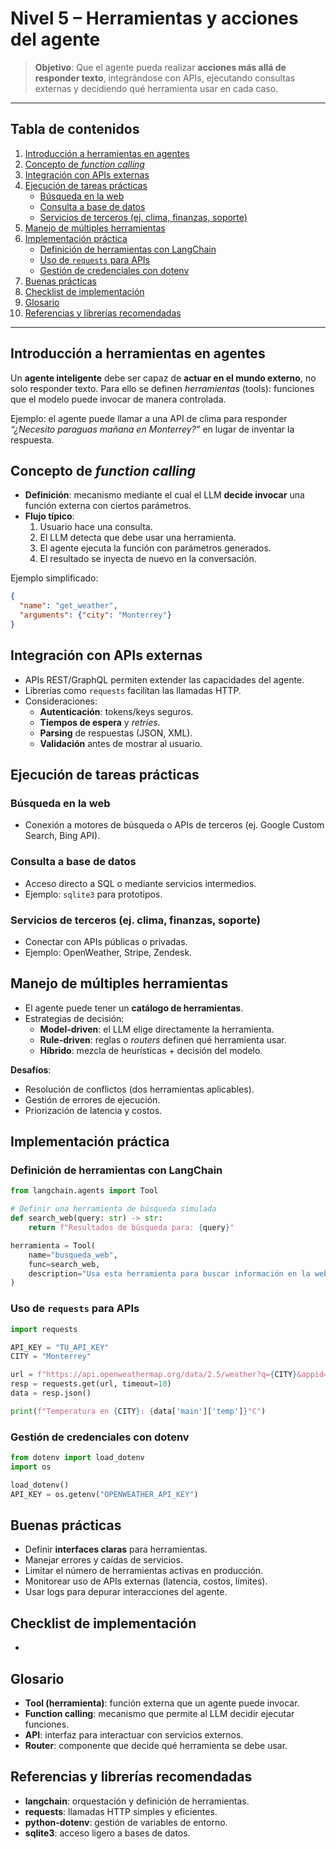 # Nivel 5 – Herramientas y acciones del agente

> **Objetivo**: Que el agente pueda realizar **acciones más allá de responder texto**, integrándose con APIs, ejecutando consultas externas y decidiendo qué herramienta usar en cada caso.

---

## Tabla de contenidos

1. [Introducción a herramientas en agentes](#introducción-a-herramientas-en-agentes)
2. [Concepto de ](#concepto-de-function-calling)[*function calling*](#concepto-de-function-calling)
3. [Integración con APIs externas](#integración-con-apis-externas)
4. [Ejecución de tareas prácticas](#ejecución-de-tareas-prácticas)
   - [Búsqueda en la web](#búsqueda-en-la-web)
   - [Consulta a base de datos](#consulta-a-base-de-datos)
   - [Servicios de terceros (ej. clima, finanzas, soporte)](#servicios-de-terceros-ej-clima-finanzas-soporte)
5. [Manejo de múltiples herramientas](#manejo-de-múltiples-herramientas)
6. [Implementación práctica](#implementación-práctica)
   - [Definición de herramientas con LangChain](#definición-de-herramientas-con-langchain)
   - [Uso de ](#uso-de-requests-para-apis)[`requests`](#uso-de-requests-para-apis)[ para APIs](#uso-de-requests-para-apis)
   - [Gestión de credenciales con dotenv](#gestión-de-credenciales-con-dotenv)
7. [Buenas prácticas](#buenas-prácticas)
8. [Checklist de implementación](#checklist-de-implementación)
9. [Glosario](#glosario)
10. [Referencias y librerías recomendadas](#referencias-y-librerías-recomendadas)

---

## Introducción a herramientas en agentes

Un **agente inteligente** debe ser capaz de **actuar en el mundo externo**, no solo responder texto. Para ello se definen *herramientas* (tools): funciones que el modelo puede invocar de manera controlada.

Ejemplo: el agente puede llamar a una API de clima para responder *“¿Necesito paraguas mañana en Monterrey?”* en lugar de inventar la respuesta.

## Concepto de *function calling*

- **Definición**: mecanismo mediante el cual el LLM **decide invocar** una función externa con ciertos parámetros.
- **Flujo típico**:
  1. Usuario hace una consulta.
  2. El LLM detecta que debe usar una herramienta.
  3. El agente ejecuta la función con parámetros generados.
  4. El resultado se inyecta de nuevo en la conversación.

Ejemplo simplificado:

```json
{
  "name": "get_weather",
  "arguments": {"city": "Monterrey"}
}
```

## Integración con APIs externas

- APIs REST/GraphQL permiten extender las capacidades del agente.
- Librerías como `requests` facilitan las llamadas HTTP.
- Consideraciones:
  - **Autenticación**: tokens/keys seguros.
  - **Tiempos de espera** y *retries*.
  - **Parsing** de respuestas (JSON, XML).
  - **Validación** antes de mostrar al usuario.

## Ejecución de tareas prácticas

### Búsqueda en la web

- Conexión a motores de búsqueda o APIs de terceros (ej. Google Custom Search, Bing API).

### Consulta a base de datos

- Acceso directo a SQL o mediante servicios intermedios.
- Ejemplo: `sqlite3` para prototipos.

### Servicios de terceros (ej. clima, finanzas, soporte)

- Conectar con APIs públicas o privadas.
- Ejemplo: OpenWeather, Stripe, Zendesk.

## Manejo de múltiples herramientas

- El agente puede tener un **catálogo de herramientas**.
- Estrategias de decisión:
  - **Model-driven**: el LLM elige directamente la herramienta.
  - **Rule-driven**: reglas o *routers* definen qué herramienta usar.
  - **Híbrido**: mezcla de heurísticas + decisión del modelo.

**Desafíos**:

- Resolución de conflictos (dos herramientas aplicables).
- Gestión de errores de ejecución.
- Priorización de latencia y costos.

## Implementación práctica

### Definición de herramientas con LangChain

```python
from langchain.agents import Tool

# Definir una herramienta de búsqueda simulada
def search_web(query: str) -> str:
    return f"Resultados de búsqueda para: {query}"

herramienta = Tool(
    name="busqueda_web",
    func=search_web,
    description="Usa esta herramienta para buscar información en la web"
)
```

### Uso de `requests` para APIs

```python
import requests

API_KEY = "TU_API_KEY"
CITY = "Monterrey"

url = f"https://api.openweathermap.org/data/2.5/weather?q={CITY}&appid={API_KEY}&units=metric"
resp = requests.get(url, timeout=10)
data = resp.json()

print(f"Temperatura en {CITY}: {data['main']['temp']}°C")
```

### Gestión de credenciales con dotenv

```python
from dotenv import load_dotenv
import os

load_dotenv()
API_KEY = os.getenv("OPENWEATHER_API_KEY")
```

## Buenas prácticas

- Definir **interfaces claras** para herramientas.
- Manejar errores y caídas de servicios.
- Limitar el número de herramientas activas en producción.
- Monitorear uso de APIs externas (latencia, costos, límites).
- Usar logs para depurar interacciones del agente.

## Checklist de implementación

-

## Glosario

- **Tool (herramienta)**: función externa que un agente puede invocar.
- **Function calling**: mecanismo que permite al LLM decidir ejecutar funciones.
- **API**: interfaz para interactuar con servicios externos.
- **Router**: componente que decide qué herramienta se debe usar.

## Referencias y librerías recomendadas

- **langchain**: orquestación y definición de herramientas.
- **requests**: llamadas HTTP simples y eficientes.
- **python-dotenv**: gestión de variables de entorno.
- **sqlite3**: acceso ligero a bases de datos.

